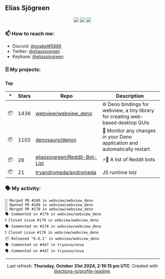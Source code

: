 ## Elias Sjögreen

<p align="center">
  <img src="https://img.shields.io/badge/🎂-dec. 2003-success" />
  <img src="https://img.shields.io/badge/🌎-Stockholm-informational" />
  <img src="https://img.shields.io/badge/👦-He/Him-informational" />
</p>

### 📫 How to reach me:

- Discord: [@snabel#5886](https://discord.com/users/267978757799673866)
- Twitter: [@eliassjogreen](https://twitter.com/eliassjogreen)
- Keybase: [@eliassjogreen](https://keybase.io/eliassjogreen)

### 🗄 My projects:

#### Top
|*|Stars|Repo|Description|
|---|---|---|---|
| 📦 | 1436 | [webview/webview_deno](https://github.com/webview/webview_deno) | 🌐 Deno bindings for webview, a tiny library for creating web-based desktop GUIs |
| 📦 | 1102 | [denosaurs/denon](https://github.com/denosaurs/denon) | 👀 Monitor any changes in your Deno application and automatically restart. |
| 📦 | 26 | [eliassjogreen/Reddit-Bot-List](https://github.com/eliassjogreen/Reddit-Bot-List) | ⚡️🤖 A list of Reddit bots |
| 📦 | 21 | [tryandromeda/andromeda](https://github.com/tryandromeda/andromeda) | JS runtime lolz |

### 🗣 My activity:

```
🎉 Merged PR #180 in webview/webview_deno
💪 Opened PR #180 in webview/webview_deno
🎉 Merged PR #178 in webview/webview_deno
🗣 Commented on #179 in webview/webview_deno
❗️ Closed issue #179 in webview/webview_deno
🗣 Commented on #170 in webview/webview_deno
❗️ Closed issue #170 in webview/webview_deno
📦 Released "0.8.1" in webview/webview_deno
🗣 Commented on #447 in trynova/nova
🗣 Commented on #447 in trynova/nova
```

------------
<p align="center">Last refresh: <b>Thursday, October 31st 2024, 2:19:15 pm UTC</b>. Created with <a href=https://github.com/marketplace/actions/profile-readme>@actions-js/profile-readme</a>.</p>

